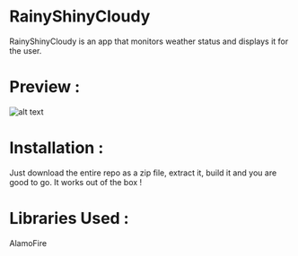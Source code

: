 # RainyShinyCloudy

RainyShinyCloudy is an app that monitors weather status and displays it for the user.

# Preview : 
![alt text](http://i.imgur.com/tiaG1P5.png=120x120)

# Installation :
Just download the entire repo as a zip file, extract it, build it and you are good to go.
It works out of the box !

# Libraries Used :
AlamoFire
